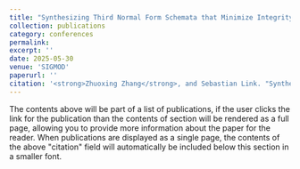 ```yaml
---
title: "Synthesizing Third Normal Form Schemata that Minimize Integrity Maintenance and Update Overheads: Parameterizing 3NF by the Numbers of Minimal Keys and Functional Dependencies (CCF-A)"
collection: publications
category: conferences
permalink: 
excerpt: ''
date: 2025-05-30
venue: 'SIGMOD'
paperurl: ''
citation: '<strong>Zhuoxing Zhang</strong>, and Sebastian Link. "Synthesizing Third Normal Form Schemata that Minimize Integrity Maintenance and Update Overheads: Parameterizing 3NF by the Numbers of Minimal Keys and Functional Dependencies." Proceedings of the ACM on Management of Data, accepted to appear.'
---
```


The contents above will be part of a list of publications, if the user clicks the link for the publication than the contents of section will be rendered as a full page, allowing you to provide more information about the paper for the reader. When publications are displayed as a single page, the contents of the above "citation" field will automatically be included below this section in a smaller font.
